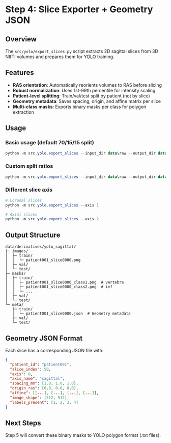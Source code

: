 # Step 4: Slice Exporter + Geometry JSON

## Overview

The `src/yolo/export_slices.py` script extracts 2D sagittal slices from 3D NIfTI volumes and prepares them for YOLO training.

## Features

- **RAS orientation**: Automatically reorients volumes to RAS before slicing
- **Robust normalization**: Uses 1st-99th percentile for intensity scaling
- **Patient-level splitting**: Train/val/test split by patient (not by slice)
- **Geometry metadata**: Saves spacing, origin, and affine matrix per slice
- **Multi-class masks**: Exports binary masks per class for polygon extraction

## Usage

### Basic usage (default 70/15/15 split)
```powershell
python -m src.yolo.export_slices --input_dir data\raw --output_dir data\derivatives\yolo_sagittal
```

### Custom split ratios
```powershell
python -m src.yolo.export_slices --input_dir data\raw --output_dir data\derivatives\yolo_sagittal --train_ratio 0.6 --val_ratio 0.2 --test_ratio 0.2
```

### Different slice axis
```powershell
# Coronal slices
python -m src.yolo.export_slices --axis 1

# Axial slices
python -m src.yolo.export_slices --axis 2
```

## Output Structure
```
data/derivatives/yolo_sagittal/
├─ images/
│  ├─ train/
│  │  └─ patient001_slice0000.png
│  ├─ val/
│  └─ test/
├─ masks/
│  ├─ train/
│  │  ├─ patient001_slice0000_class1.png  # vertebra
│  │  ├─ patient001_slice0000_class2.png  # ivf
│  │  └─ ...
│  ├─ val/
│  └─ test/
└─ meta/
   ├─ train/
   │  └─ patient001_slice0000.json  # Geometry metadata
   ├─ val/
   └─ test/
```

## Geometry JSON Format

Each slice has a corresponding JSON file with:
```json
{
  "patient_id": "patient001",
  "slice_index": 50,
  "axis": 0,
  "axis_name": "sagittal",
  "spacing_mm": [1.0, 1.0, 1.0],
  "origin_ras": [0.0, 0.0, 0.0],
  "affine": [[...], [...], [...], [...]],
  "image_shape": [512, 512],
  "labels_present": [1, 2, 3, 4]
}
```

## Next Steps

Step 5 will convert these binary masks to YOLO polygon format (.txt files).